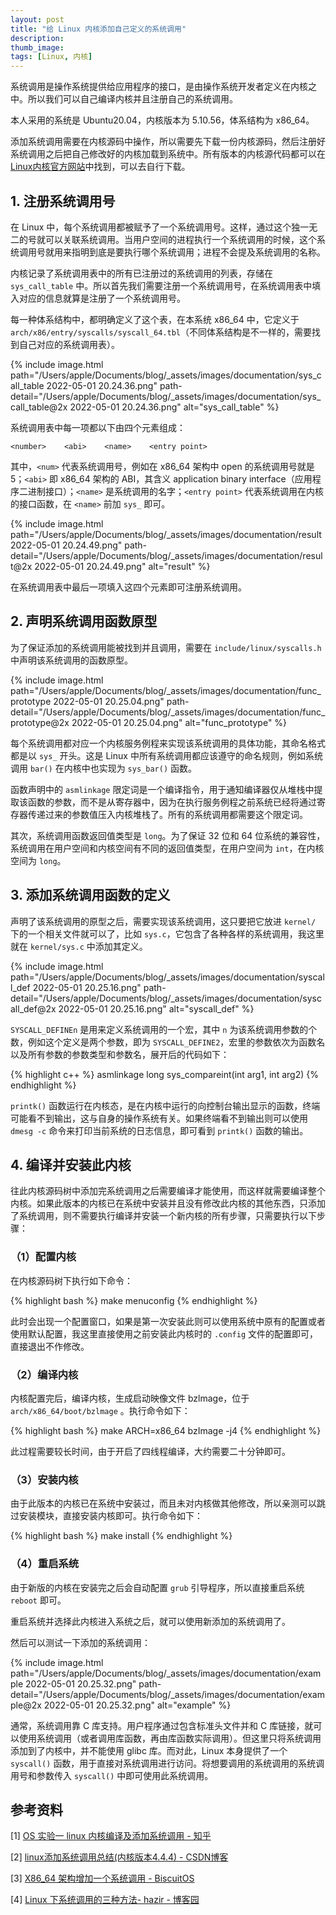 ```yaml
---
layout: post
title: "给 Linux 内核添加自己定义的系统调用"
description: 
thumb_image: 
tags: [Linux, 内核]
---
```


系统调用是操作系统提供给应用程序的接口，是由操作系统开发者定义在内核之中。所以我们可以自己编译内核并且注册自己的系统调用。

本人采用的系统是 Ubuntu20.04，内核版本为 5.10.56，体系结构为 x86_64。

添加系统调用需要在内核源码中操作，所以需要先下载一份内核源码，然后注册好系统调用之后把自己修改好的内核加载到系统中。所有版本的内核源代码都可以在[Linux内核官方网站](http://www.kernel.org)中找到，可以去自行下载。<!--more-->

## 1. 注册系统调用号

在 Linux 中，每个系统调用都被赋予了一个系统调用号。这样，通过这个独一无二的号就可以关联系统调用。当用户空间的进程执行一个系统调用的时候，这个系统调用号就用来指明到底是要执行哪个系统调用；进程不会提及系统调用的名称。

内核记录了系统调用表中的所有已注册过的系统调用的列表，存储在 `sys_call_table` 中。所以首先我们需要注册一个系统调用号，在系统调用表中填入对应的信息就算是注册了一个系统调用号。

每一种体系结构中，都明确定义了这个表，在本系统 x86_64 中，它定义于 `arch/x86/entry/syscalls/syscall_64.tbl`（不同体系结构是不一样的，需要找到自己对应的系统调用表）。

{% include image.html path="/Users/apple/Documents/blog/_assets/images/documentation/sys_call_table 2022-05-01 20.24.36.png"
path-detail="/Users/apple/Documents/blog/_assets/images/documentation/sys_call_table@2x 2022-05-01 20.24.36.png"
alt="sys_call_table" %}

系统调用表中每一项都以下由四个元素组成：

`<number>    <abi>    <name>    <entry point>`

其中，`<num>` 代表系统调用号，例如在 x86_64 架构中 open 的系统调用号就是 5；`<abi>` 即 x86_64 架构的 ABI，其含义 application binary interface（应用程序二进制接口）；`<name>` 是系统调用的名字；`<entry point>` 代表系统调用在内核的接口函数，在 `<name>` 前加 `sys_` 即可。

{% include image.html path="/Users/apple/Documents/blog/_assets/images/documentation/result 2022-05-01 20.24.49.png"
path-detail="/Users/apple/Documents/blog/_assets/images/documentation/result@2x 2022-05-01 20.24.49.png"
alt="result" %}

在系统调用表中最后一项填入这四个元素即可注册系统调用。

## 2. 声明系统调用函数原型 

为了保证添加的系统调用能被找到并且调用，需要在 `include/linux/syscalls.h` 中声明该系统调用的函数原型。

{% include image.html path="/Users/apple/Documents/blog/_assets/images/documentation/func_prototype 2022-05-01 20.25.04.png"
path-detail="/Users/apple/Documents/blog/_assets/images/documentation/func_prototype@2x 2022-05-01 20.25.04.png"
alt="func_prototype" %}

每个系统调用都对应一个内核服务例程来实现该系统调用的具体功能，其命名格式都是以 `sys_` 开头。这是 Linux 中所有系统调用都应该遵守的命名规则，例如系统调用 `bar()` 在内核中也实现为 `sys_bar()` 函数。

函数声明中的 `asmlinkage` 限定词是一个编译指令，用于通知编译器仅从堆栈中提取该函数的参数，而不是从寄存器中，因为在执行服务例程之前系统已经将通过寄存器传递过来的参数值压入内核堆栈了。所有的系统调用都需要这个限定词。

其次，系统调用函数返回值类型是 `long`。为了保证 32 位和 64 位系统的兼容性，系统调用在用户空间和内核空间有不同的返回值类型，在用户空间为 `int`，在内核空间为 `long`。

## 3. 添加系统调用函数的定义

声明了该系统调用的原型之后，需要实现该系统调用，这只要把它放进 `kernel/` 下的一个相关文件就可以了，比如 `sys.c`，它包含了各种各样的系统调用，我这里就在 `kernel/sys.c` 中添加其定义。

{% include image.html path="/Users/apple/Documents/blog/_assets/images/documentation/syscall_def 2022-05-01 20.25.16.png"
path-detail="/Users/apple/Documents/blog/_assets/images/documentation/syscall_def@2x 2022-05-01 20.25.16.png"
alt="syscall_def" %}

`SYSCALL_DEFINEn` 是用来定义系统调用的一个宏，其中 `n` 为该系统调用参数的个数，例如这个定义是两个参数，即为 `SYSCALL_DEFINE2`，宏里的参数依次为函数名以及所有参数的参数类型和参数名，展开后的代码如下：

{% highlight c++ %}
asmlinkage long sys_compareint(int arg1, int arg2)
{% endhighlight %}

`printk()` 函数运行在内核态，是在内核中运行的向控制台输出显示的函数，终端可能看不到输出，这与自身的操作系统有关。如果终端看不到输出则可以使用 `dmesg -c` 命令来打印当前系统的日志信息，即可看到 `printk()` 函数的输出。

## 4. 编译并安装此内核

往此内核源码树中添加完系统调用之后需要编译才能使用，而这样就需要编译整个内核。如果此版本的内核已在系统中安装并且没有修改此内核的其他东西，只添加了系统调用，则不需要执行编译并安装一个新内核的所有步骤，只需要执行以下步骤：

### （1）配置内核

在内核源码树下执行如下命令：

{% highlight bash %}
make menuconfig
{% endhighlight %}

此时会出现一个配置窗口，如果是第一次安装此则可以使用系统中原有的配置或者使用默认配置，我这里直接使用之前安装此内核时的 `.config` 文件的配置即可，直接退出不作修改。

### （2）编译内核

内核配置完后，编译内核，生成启动映像文件 bzlmage，位于 `arch/x86_64/boot/bzlmage` 。执行命令如下：

{% highlight bash %}
make ARCH=x86_64 bzImage -j4
{% endhighlight %}

此过程需要较长时间，由于开启了四线程编译，大约需要二十分钟即可。

### （3）安装内核

由于此版本的内核已在系统中安装过，而且未对内核做其他修改，所以亲测可以跳过安装模块，直接安装内核即可。执行命令如下：

{% highlight bash %}
make install
{% endhighlight %}

### （4）重启系统

由于新版的内核在安装完之后会自动配置 `grub` 引导程序，所以直接重启系统 `reboot` 即可。

重启系统并选择此内核进入系统之后，就可以使用新添加的系统调用了。

然后可以测试一下添加的系统调用：

{% include image.html path="/Users/apple/Documents/blog/_assets/images/documentation/example 2022-05-01 20.25.32.png"
path-detail="/Users/apple/Documents/blog/_assets/images/documentation/example@2x 2022-05-01 20.25.32.png"
alt="example" %}

通常，系统调用靠 C 库支持。用户程序通过包含标准头文件并和 C 库链接，就可以使用系统调用（或者调用库函数，再由库函数实际调用）。但这里只将系统调用添加到了内核中，并不能使用 glibc 库。而对此，Linux 本身提供了一个 `syscall()` 函数，用于直接对系统调用进行访问。将想要调用的系统调用的系统调用号和参数传入 `syscall()` 中即可使用此系统调用。

## 参考资料

[1] [OS 实验一   linux 内核编译及添加系统调用 - 知乎](https://zhuanlan.zhihu.com/p/31342840)

[2] [linux添加系统调用总结(内核版本4.4.4) - CSDN博客](https://blog.csdn.net/sinat_28750977/article/details/50837996)

[3] [X86_64 架构增加一个系统调用 - BiscuitOS](https://biscuitos.github.io/blog/SYSCALL_ADD_NEW_X86_64/#header)

[4] [Linux 下系统调用的三种方法- hazir - 博客园](https://www.cnblogs.com/hazir/p/three_methods_of_syscall.html)

